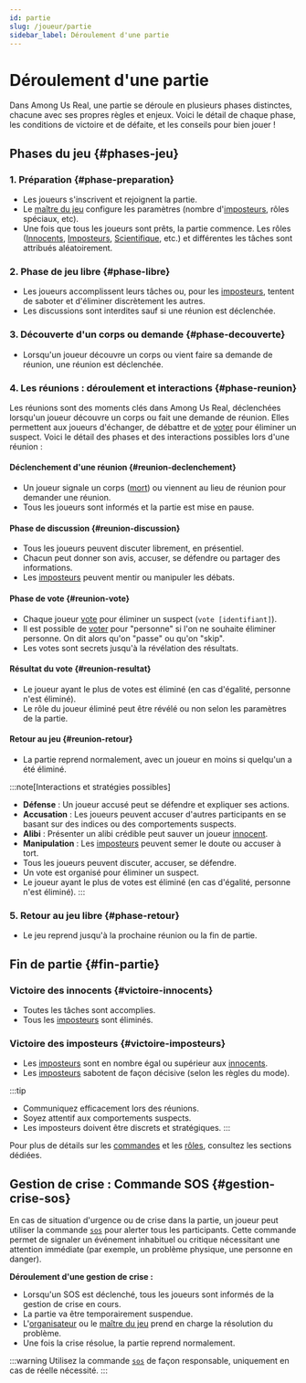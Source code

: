 ```yaml
---
id: partie
slug: /joueur/partie
sidebar_label: Déroulement d'une partie
---
```


# Déroulement d'une partie

Dans Among Us Real, une partie se déroule en plusieurs phases distinctes, chacune avec ses propres règles et enjeux. Voici le détail de chaque phase, les conditions de victoire et de défaite, et les conseils pour bien jouer !

## Phases du jeu {#phases-jeu}

### 1. Préparation {#phase-preparation}
- Les joueurs s'inscrivent et rejoignent la partie. 
- Le [maître du jeu](/docs/joueur/roles#maitre-du-jeu) configure les paramètres (nombre d'[imposteurs](/docs/joueur/roles#imposteur), rôles spéciaux, etc).
- Une fois que tous les joueurs sont prêts, la partie commence. Les rôles ([Innocents](/docs/joueur/roles#innocent), [Imposteurs](/docs/joueur/roles#imposteur), [Scientifique](/docs/joueur/roles#scientifique), etc.) et différentes les tâches sont attribués aléatoirement.

### 2. Phase de jeu libre {#phase-libre}
- Les joueurs accomplissent leurs tâches ou, pour les [imposteurs](/docs/joueur/roles#imposteur), tentent de saboter et d'éliminer discrètement les autres.
- Les discussions sont interdites sauf si une réunion est déclenchée.

### 3. Découverte d'un corps ou demande {#phase-decouverte}
- Lorsqu'un joueur découvre un corps ou vient faire sa demande de réunion, une réunion est déclenchée.

### 4. Les réunions : déroulement et interactions {#phase-reunion}

Les réunions sont des moments clés dans Among Us Real, déclenchées lorsqu'un joueur découvre un corps ou fait une demande de réunion. Elles permettent aux joueurs d'échanger, de débattre et de [voter](/docs/joueur/commandes/vote) pour éliminer un suspect. Voici le détail des phases et des interactions possibles lors d'une réunion :

#### Déclenchement d'une réunion {#reunion-declenchement}
- Un joueur signale un corps ([mort](/docs/joueur/commandes/mort)) ou viennent au lieu de réunion pour demander une réunion.
- Tous les joueurs sont informés et la partie est mise en pause.

#### Phase de discussion {#reunion-discussion}
- Tous les joueurs peuvent discuter librement, en présentiel.
- Chacun peut donner son avis, accuser, se défendre ou partager des informations.
- Les [imposteurs](/docs/joueur/roles#imposteur) peuvent mentir ou manipuler les débats.

#### Phase de vote {#reunion-vote}
- Chaque joueur [vote](/docs/joueur/commandes/vote) pour éliminer un suspect (`vote [identifiant]`).
- Il est possible de [voter](/docs/joueur/commandes/vote) pour "personne" si l'on ne souhaite éliminer personne. On dit alors qu'on "passe" ou qu'on "skip".
- Les votes sont secrets jusqu'à la révélation des résultats.

#### Résultat du vote {#reunion-resultat}
- Le joueur ayant le plus de votes est éliminé (en cas d'égalité, personne n'est éliminé).
- Le rôle du joueur éliminé peut être révélé ou non selon les paramètres de la partie.

#### Retour au jeu {#reunion-retour}
- La partie reprend normalement, avec un joueur en moins si quelqu'un a été éliminé.

:::note[Interactions et stratégies possibles]
- **Défense** : Un joueur accusé peut se défendre et expliquer ses actions.
- **Accusation** : Les joueurs peuvent accuser d'autres participants en se basant sur des indices ou des comportements suspects.
- **Alibi** : Présenter un alibi crédible peut sauver un joueur [innocent](/docs/joueur/roles#innocent).
- **Manipulation** : Les [imposteurs](/docs/joueur/roles#imposteur) peuvent semer le doute ou accuser à tort.
- Tous les joueurs peuvent discuter, accuser, se défendre.
- Un vote est organisé pour éliminer un suspect.
- Le joueur ayant le plus de votes est éliminé (en cas d'égalité, personne n'est éliminé).
:::

### 5. Retour au jeu libre {#phase-retour}
- Le jeu reprend jusqu'à la prochaine réunion ou la fin de partie.

## Fin de partie {#fin-partie}

### Victoire des innocents {#victoire-innocents}
- Toutes les tâches sont accomplies.
- Tous les [imposteurs](/docs/joueur/roles#imposteur) sont éliminés.

### Victoire des imposteurs {#victoire-imposteurs}
- Les [imposteurs](/docs/joueur/roles#imposteur) sont en nombre égal ou supérieur aux [innocents](/docs/joueur/roles#innocent).
- Les [imposteurs](/docs/joueur/roles#imposteur) sabotent de façon décisive (selon les règles du mode).

:::tip
- Communiquez efficacement lors des réunions.
- Soyez attentif aux comportements suspects.
- Les imposteurs doivent être discrets et stratégiques.
:::

Pour plus de détails sur les [commandes](/docs/joueur/commandes) et les [rôles](/docs/joueur/roles), consultez les sections dédiées.

## Gestion de crise : Commande SOS {#gestion-crise-sos}

En cas de situation d'urgence ou de crise dans la partie, un joueur peut utiliser la commande [`sos`](/docs/joueur/commandes/sos) pour alerter tous les participants. Cette commande permet de signaler un événement inhabituel ou critique nécessitant une attention immédiate (par exemple, un problème physique, une personne en danger).

**Déroulement d'une gestion de crise :**
- Lorsqu'un SOS est déclenché, tous les joueurs sont informés de la gestion de crise en cours.
- La partie va être temporairement suspendue.
- L'[organisateur](/docs/joueur/roles#maitre-du-jeu) ou le [maître du jeu](/docs/joueur/roles#maitre-du-jeu) prend en charge la résolution du problème.
- Une fois la crise résolue, la partie reprend normalement.

:::warning
Utilisez la commande [`sos`](/docs/joueur/commandes/sos) de façon responsable, uniquement en cas de réelle nécessité.
:::